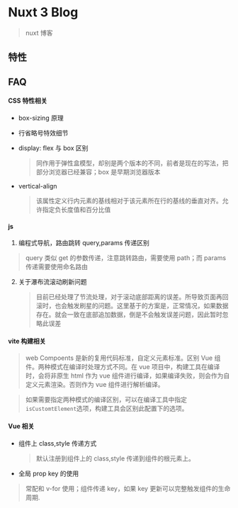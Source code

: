 # Nuxt 3 Blog

> nuxt 博客

## 特性

## FAQ

#### CSS 特性相关

- box-sizing 原理
- 行省略号特效细节
- display: flex 与 box 区别

  > 同作用于弹性盒模型，却别是两个版本的不同，前者是现在的写法，把部分浏览器已经兼容；box 是早期浏览器版本

- vertical-align
  > 该属性定义行内元素的基线相对于该元素所在行的基线的垂直对齐。允许指定负长度值和百分比值

#### js

1. 编程式导航，路由跳转 query,params 传递区别

> query 类似 get 的参数传递，注意跳转路由，需要使用 path；而 params 传递需要使用命名路由

2. 关于瀑布流滚动刷新问题
   > 目前已经处理了节流处理，对于滚动底部距离的误差。所导致页面再回滚时，也会触发刷星的问题。这里基于的方案是，正常情况，如果数据存在。就会一致在底部追加数据，倒是不会触发误差问题，因此暂时忽略此误差

#### vite 构建相关

> web Compoents 是新的复用代码标准，自定义元素标准。区别 Vue 组件。两种模式在编译时处理方式不同。在 vue 项目中，构建工具在编译时，会将非原生 html 作为 vue 组件进行编译，如果编译失败，则会作为自定义元素渲染。否则作为 vue 组件进行解析编译。

> 如果需要指定两种模式的编译区别，可以在编译工具中指定 `isCustomtElement`选项，构建工具会区别此配置下的选项。

#### Vue 相关

- 组件上 class,style 传递方式

  > 默认注册到组件上的 class,style 传递到组件的根元素上。

- 全局 prop key 的使用

> 常配和 v-for 使用；组件传递 key，如果 key 更新可以完整触发组件的生命周期.
